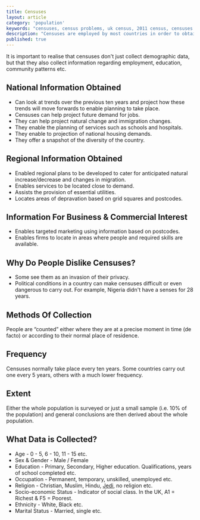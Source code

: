 ```yaml
---
title: Censuses
layout: article
category: 'population'
keywords: "censuses, census problems, uk census, 2011 census, censuses in geography, measuring populations"
description: "Censuses are employed by most countries in order to obtain information regarding the country's population and hence help improve the sustainability of the country."
published: true
---
```


It is important to realise that censuses don't just collect demographic data, but that they also collect information regarding employment, education, community patterns etc.

## National Information Obtained

- Can look at trends over the previous ten years and project how these trends will move forwards to enable planning to take place. 
- Censuses can help project future demand for jobs. 
- They can help project natural change and immigration changes. 
- They enable the planning of services such as schools and hospitals. 
- They enable to projection of national housing demands. 
- They offer a snapshot of the diversity of the country. 

## Regional Information Obtained

- Enabled regional plans to be developed to cater for anticipated natural increase/decrease and changes in migration. 
- Enables services to be located close to demand.
- Assists the provision of essential utilities. 
- Locates areas of depravation based on grid squares and postcodes. 

## Information For Business & Commercial Interest

- Enables targeted marketing using information based on postcodes. 
- Enables firms to locate in areas where people and required skills are available. 

## Why Do People Dislike Censuses? 

- Some see them as an invasion of their privacy. 
- Political conditions in a country can make censuses difficult or even dangerous to carry out. For example, Nigeria didn't have a senses for 28 years. 

## Methods Of Collection

People are “counted” either where they are at a precise moment in time (de facto) or according to their normal place of residence. 

## Frequency

Censuses normally take place every ten years. Some countries carry out one every 5 years, others with a much lower frequency. 

## Extent

Either the whole population is surveyed or just a small sample (i.e. 10% of the population) and general conclusions are then derived about the whole population. 

## What Data is Collected? 

- Age - 0 - 5, 6 - 10, 11 - 15 etc.
- Sex & Gender - Male / Female
- Education - Primary, Secondary, Higher education. Qualifications, years of school completed etc.
- Occupation - Permanent, temporary, unskilled, unemployed etc.
- Religion - Christian, Muslim, Hindu, [Jedi](http://en.wikipedia.org/wiki/Jedi_census_phenomenon), no religion etc. 
- Socio-economic Status - Indicator of social class. In the UK, A1 = Richest & F5 = Poorest.
- Ethnicity - White, Black etc.
- Marital Status - Married, single etc.